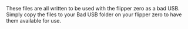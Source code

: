 These files are all written to be used with the flipper zero as a bad USB. Simply copy the files to your Bad USB folder on your flipper zero to have them available for use.
